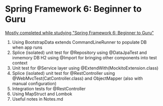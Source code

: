 # Spring Framework 6: Beginner to Guru

[Mostly completed while studying "Spring Framework 6: Beginner to Guru"](https://www.udemy.com/course/spring-framework-6-beginner-to-guru/)

1. Using BootstrapData extends CommandLineRunner to populate DB when app runs
2. Splice (isolated) unit test for @Repository using @DataJpaTest and inmemory DB H2 using @Import for bringing other components into test context
3. Unit test for @Service layer using @ExtendWith(MockitoExtension.class)
4. Splice (isolated) unit test for @RestController using @WebMvcTest(CatController.class) and ObjectMapper (also with manual configuration)
5. Integration tests for @RestController
6. Using MapStruct and Lombok
7. Useful notes in Notes.md

